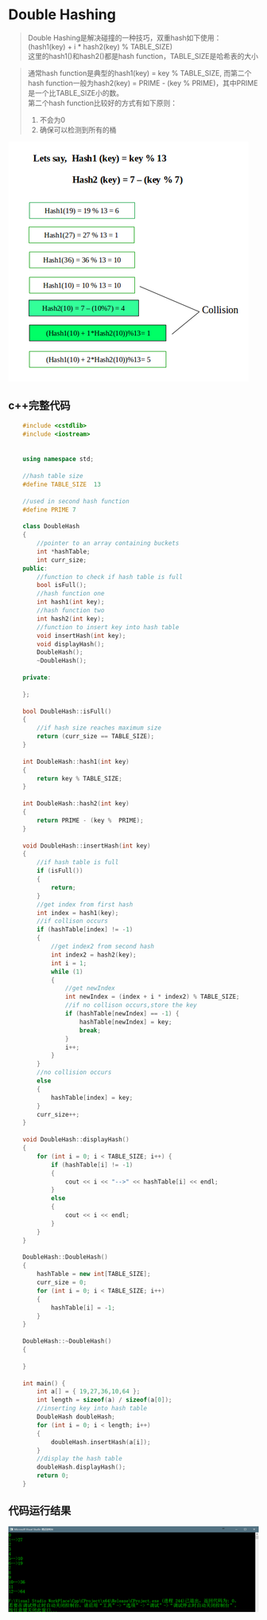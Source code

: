 # Double Hashing

>Double Hashing是解决碰撞的一种技巧，双重hash如下使用：  
>(hash1(key) + i * hash2(key) % TABLE_SIZE)  
>这里的hash1()和hash2()都是hash function，TABLE_SIZE是哈希表的大小
  
  >通常hash function是典型的hash1(key) = key % TABLE_SIZE,
  >而第二个hash function一般为hash2(key) = PRIME - (key % PRIME)，其中PRIME是一个比TABLE_SIZE小的数。  
  >第二个hash function比较好的方式有如下原则：  
  >1. 不会为0
  >2. 确保可以检测到所有的桶

![双哈希法示意图](_v_images/20190314082122067_9995.png)


## c++完整代码
```c++
    #include <cstdlib>
    #include <iostream>


    using namespace std;

    //hash table size
    #define TABLE_SIZE  13

    //used in second hash function
    #define PRIME 7

    class DoubleHash
    {
    	//pointer to an array containing buckets
    	int *hashTable;
    	int curr_size;
    public:
    	//function to check if hash table is full
    	bool isFull();
    	//hash function one
    	int hash1(int key);
    	//hash function two
    	int hash2(int key);
    	//function to insert key into hash table
    	void insertHash(int key);
    	void displayHash();
    	DoubleHash();
    	~DoubleHash();

    private:

    };

    bool DoubleHash::isFull()
    {
    	//if hash size reaches maximum size
    	return (curr_size == TABLE_SIZE);
    }

    int DoubleHash::hash1(int key)
    {
    	return key % TABLE_SIZE;
    }

    int DoubleHash::hash2(int key)
    {
    	return PRIME - (key %  PRIME);
    }

    void DoubleHash::insertHash(int key)
    {
    	//if hash table is full
    	if (isFull())
    	{
    		return;
    	}
    	//get index from first hash
    	int index = hash1(key);
    	//if collison occurs
    	if (hashTable[index] != -1)
    	{
    		//get index2 from second hash
    		int index2 = hash2(key);
    		int i = 1;
    		while (1)
    		{
    			//get newIndex 
    			int newIndex = (index + i * index2) % TABLE_SIZE;
    			//if no collison occurs,store the key
    			if (hashTable[newIndex] == -1) {
    				hashTable[newIndex] = key;
    				break;
    			}
    			i++;
    		}
    	}
    	//no collision occurs
    	else
    	{
    		hashTable[index] = key;
    	}
    	curr_size++;
    }

    void DoubleHash::displayHash()
    {
    	for (int i = 0; i < TABLE_SIZE; i++) {
    		if (hashTable[i] != -1)
    		{
    			cout << i << "-->" << hashTable[i] << endl;
    		}
    		else
    		{
    			cout << i << endl;
    		}
    	}
    }

    DoubleHash::DoubleHash()
    {
    	hashTable = new int[TABLE_SIZE];
    	curr_size = 0;
    	for (int i = 0; i < TABLE_SIZE; i++)
    	{
    		hashTable[i] = -1;
    	}
    }

    DoubleHash::~DoubleHash()
    {
    	
    }

    int main() {
    	int a[] = { 19,27,36,10,64 };
    	int length = sizeof(a) / sizeof(a[0]);
    	//inserting key into hash table
    	DoubleHash doubleHash;
    	for (int i = 0; i < length; i++)
    	{
    		doubleHash.insertHash(a[i]);
    	}
    	//display the hash table
    	doubleHash.displayHash();
    	return 0;
    }

```

## 代码运行结果
![双重hash运行结果](_v_images/20190319081532110_11149.png)